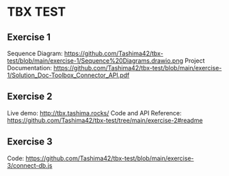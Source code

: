 # TBX TEST

## Exercise 1
Sequence Diagram: https://github.com/Tashima42/tbx-test/blob/main/exercise-1/Sequence%20Diagrams.drawio.png 
Project Documentation: https://github.com/Tashima42/tbx-test/blob/main/exercise-1/Solution_Doc-Toolbox_Connector_API.pdf 

## Exercise 2
Live demo: http://tbx.tashima.rocks/
Code and API Reference: https://github.com/Tashima42/tbx-test/tree/main/exercise-2#readme

## Exercise 3
Code: https://github.com/Tashima42/tbx-test/blob/main/exercise-3/connect-db.js
